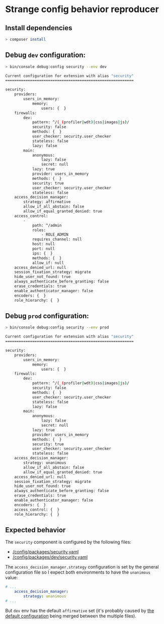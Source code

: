 # Strange config behavior reproducer

## Install dependencies
```bash
> composer install
```

## Debug `dev` configuration:
```bash
> bin/console debug:config security --env dev

Current configuration for extension with alias "security"
=========================================================

security:
    providers:
        users_in_memory:
            memory:
                users: {  }
    firewalls:
        dev:
            pattern: ^/(_(profiler|wdt)|css|images|js)/
            security: false
            methods: {  }
            user_checker: security.user_checker
            stateless: false
            lazy: false
        main:
            anonymous:
                lazy: false
                secret: null
            lazy: true
            provider: users_in_memory
            methods: {  }
            security: true
            user_checker: security.user_checker
            stateless: false
    access_decision_manager:
        strategy: affirmative
        allow_if_all_abstain: false
        allow_if_equal_granted_denied: true
    access_control:
        -
            path: ^/admin
            roles:
                - ROLE_ADMIN
            requires_channel: null
            host: null
            port: null
            ips: {  }
            methods: {  }
            allow_if: null
    access_denied_url: null
    session_fixation_strategy: migrate
    hide_user_not_found: true
    always_authenticate_before_granting: false
    erase_credentials: true
    enable_authenticator_manager: false
    encoders: {  }
    role_hierarchy: {  }
```

## Debug `prod` configuration:
```bash
> bin/console debug:config security --env prod

Current configuration for extension with alias "security"
=========================================================

security:
    providers:
        users_in_memory:
            memory:
                users: {  }
    firewalls:
        dev:
            pattern: ^/(_(profiler|wdt)|css|images|js)/
            security: false
            methods: {  }
            user_checker: security.user_checker
            stateless: false
            lazy: false
        main:
            anonymous:
                lazy: false
                secret: null
            lazy: true
            provider: users_in_memory
            methods: {  }
            security: true
            user_checker: security.user_checker
            stateless: false
    access_decision_manager:
        strategy: unanimous
        allow_if_all_abstain: false
        allow_if_equal_granted_denied: true
    access_denied_url: null
    session_fixation_strategy: migrate
    hide_user_not_found: true
    always_authenticate_before_granting: false
    erase_credentials: true
    enable_authenticator_manager: false
    encoders: {  }
    access_control: {  }
    role_hierarchy: {  }
```

## Expected behavior
The `security` component is configured by the following files:
- [/config/packages/security.yaml](/config/packages/security.yaml)
- [/config/packages/dev/security.yaml](/config/packages/dev/security.yaml)

The `access_decision_manager.strategy` configuration is set by the general configuration file so I expect both environments to have the `unanimous` value:
```yaml
# ...
    access_decision_manager:
        strategy: unanimous
# ...
```

But `dev` env has the default `affirmative` set (it's probably caused by [the default configuration](https://github.com/symfony/symfony/blob/5.x/src/Symfony/Bundle/SecurityBundle/DependencyInjection/MainConfiguration.php#L63) being merged between the multiple files).